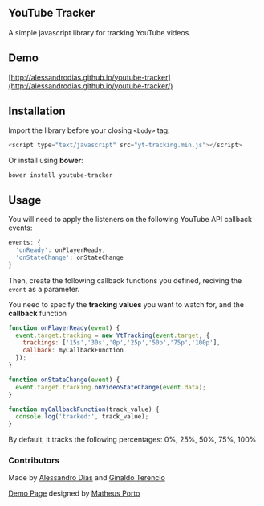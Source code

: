 YouTube Tracker
---

A simple javascript library for tracking YouTube videos.

## Demo ##

[http://alessandrodias.github.io/youtube-tracker](http://alessandrodias.github.io/youtube-tracker/)

## Installation ##

Import the library before your closing `<body>` tag:

```javascript
<script type="text/javascript" src="yt-tracking.min.js"></script>
```

Or install using **bower**:

```
bower install youtube-tracker
```

## Usage ##

You will need to apply the listeners on the following YouTube API callback events:

```javascript
events: {
  'onReady': onPlayerReady,
  'onStateChange': onStateChange
}
```

Then, create the following callback functions you defined, reciving the `event` as a parameter.

You need to specify the **tracking values** you want to watch for, and the **callback** function

```javascript
function onPlayerReady(event) {
  event.target.tracking = new YtTracking(event.target, {
    trackings: ['15s','30s','0p','25p','50p','75p','100p'],
    callback: myCallbackFunction
  });
}

function onStateChange(event) {
  event.target.tracking.onVideoStateChange(event.data);
}

function myCallbackFunction(track_value) {
  console.log('tracked:', track_value);
}
```

By default, it tracks the following percentages: 0%, 25%, 50%, 75%, 100%

### Contributors ###

Made by [Alessandro Dias](https://www.facebook.com/ale.bruno.dias) and [Ginaldo Terencio](https://github.com/ginaldoterencio)

[Demo Page](http://alessandrodias.github.io/youtube-tracker) designed by [Matheus Porto](https://www.facebook.com/matheus.portoo)